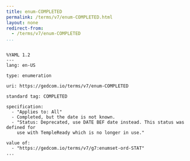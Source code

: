 ```yaml
---
title: enum-COMPLETED
permalink: /terms/v7/enum-COMPLETED.html
layout: none
redirect-from:
  - /terms/v7/enum-COMPLETED
...
```


```

%YAML 1.2
---
lang: en-US

type: enumeration

uri: https://gedcom.io/terms/v7/enum-COMPLETED

standard tag: COMPLETED

specification:
  - "Applies to: All"
  - Completed, but the date is not known.
  - "Status: Deprecated, use DATE BEF date instead. This status was defined for
    use with TempleReady which is no longer in use."

value of:
  - "https://gedcom.io/terms/v7/g7:enumset-ord-STAT"
...

```
